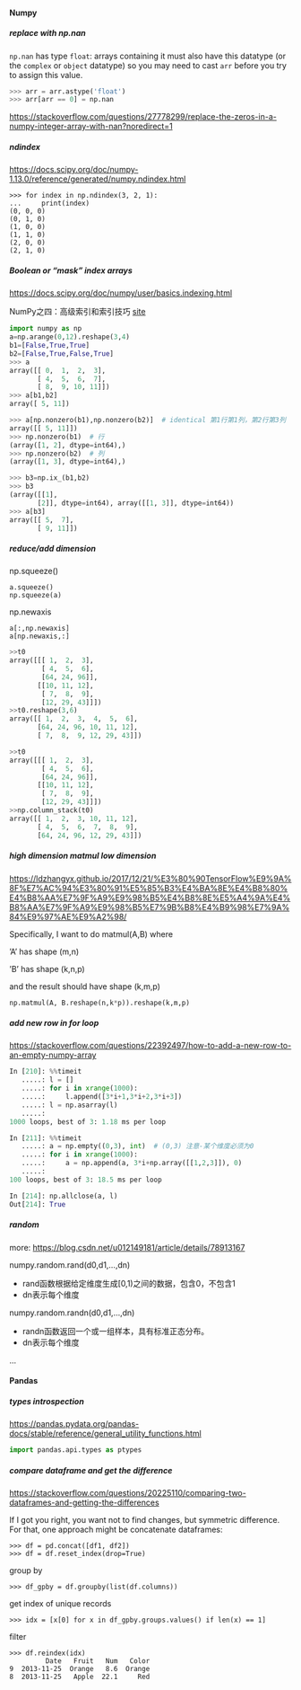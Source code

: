 #### Numpy

##### replace with np.nan

`np.nan` has type `float`: arrays containing it must also have this datatype (or the `complex` or `object` datatype) so you may need to cast `arr` before you try to assign this value.

```python
>>> arr = arr.astype('float')
>>> arr[arr == 0] = np.nan
```

<https://stackoverflow.com/questions/27778299/replace-the-zeros-in-a-numpy-integer-array-with-nan?noredirect=1>

##### ndindex

<https://docs.scipy.org/doc/numpy-1.13.0/reference/generated/numpy.ndindex.html>

```
>>> for index in np.ndindex(3, 2, 1):
...     print(index)
(0, 0, 0)
(0, 1, 0)
(1, 0, 0)
(1, 1, 0)
(2, 0, 0)
(2, 1, 0)
```



##### Boolean or “mask” index arrays

https://docs.scipy.org/doc/numpy/user/basics.indexing.html

NumPy之四：高级索引和索引技巧 [site](https://blog.csdn.net/wangwenzhi276/article/details/53436694#2-%E4%BD%BF%E7%94%A8%E5%B8%83%E5%B0%94%E5%80%BC%E6%95%B0%E7%BB%84%E8%BF%9B%E8%A1%8C%E7%B4%A2%E5%BC%95) 

```python
import numpy as np
a=np.arange(0,12).reshape(3,4)
b1=[False,True,True]
b2=[False,True,False,True]
>>> a
array([[ 0,  1,  2,  3],
       [ 4,  5,  6,  7],
       [ 8,  9, 10, 11]])
>>> a[b1,b2]
array([ 5, 11])

>>> a[np.nonzero(b1),np.nonzero(b2)]  # identical 第1行第1列，第2行第3列
array([[ 5, 11]])
>>> np.nonzero(b1)  # 行
(array([1, 2], dtype=int64),)
>>> np.nonzero(b2)  # 列
(array([1, 3], dtype=int64),)

>>> b3=np.ix_(b1,b2)
>>> b3
(array([[1],
       [2]], dtype=int64), array([[1, 3]], dtype=int64))
>>> a[b3]
array([[ 5,  7],
       [ 9, 11]])
```



##### reduce/add dimension

np.squeeze()

```
a.squeeze()
np.squeeze(a)
```



np.newaxis

```
a[:,np.newaxis]
a[np.newaxis,:]
```



```python
>>t0
array([[[ 1,  2,  3],
        [ 4,  5,  6],
        [64, 24, 96]],
       [[10, 11, 12],
        [ 7,  8,  9],
        [12, 29, 43]]])
>>t0.reshape(3,6)
array([[ 1,  2,  3,  4,  5,  6],
       [64, 24, 96, 10, 11, 12],
       [ 7,  8,  9, 12, 29, 43]])
```

```python
>>t0
array([[[ 1,  2,  3],
        [ 4,  5,  6],
        [64, 24, 96]],
       [[10, 11, 12],
        [ 7,  8,  9],
        [12, 29, 43]]])
>>np.column_stack(t0)
array([[ 1,  2,  3, 10, 11, 12],
       [ 4,  5,  6,  7,  8,  9],
       [64, 24, 96, 12, 29, 43]])

```

##### high dimension matmul low dimension

https://ldzhangyx.github.io/2017/12/21/%E3%80%90TensorFlow%E9%9A%8F%E7%AC%94%E3%80%91%E5%85%B3%E4%BA%8E%E4%B8%80%E4%B8%AA%E7%9F%A9%E9%98%B5%E4%B8%8E%E5%A4%9A%E4%B8%AA%E7%9F%A9%E9%98%B5%E7%9B%B8%E4%B9%98%E7%9A%84%E9%97%AE%E9%A2%98/

Specifically, I want to do matmul(A,B) where

 ’A’ has shape (m,n)

 ’B’ has shape (k,n,p)

and the result should have shape (k,m,p)

```python
np.matmul(A, B.reshape(n,k*p)).reshape(k,m,p)
```



##### add new row in for loop

https://stackoverflow.com/questions/22392497/how-to-add-a-new-row-to-an-empty-numpy-array

```python
In [210]: %%timeit
   .....: l = []
   .....: for i in xrange(1000):
   .....:     l.append([3*i+1,3*i+2,3*i+3])
   .....: l = np.asarray(l)
   .....: 
1000 loops, best of 3: 1.18 ms per loop

In [211]: %%timeit
   .....: a = np.empty((0,3), int)  # (0,3) 注意-某个维度必须为0
   .....: for i in xrange(1000):
   .....:     a = np.append(a, 3*i+np.array([[1,2,3]]), 0)
   .....: 
100 loops, best of 3: 18.5 ms per loop

In [214]: np.allclose(a, l)
Out[214]: True
```

##### random

more: https://blog.csdn.net/u012149181/article/details/78913167

numpy.random.rand(d0,d1,…,dn)

- rand函数根据给定维度生成[0,1)之间的数据，包含0，不包含1
- dn表示每个维度

numpy.random.randn(d0,d1,…,dn)

- randn函数返回一个或一组样本，具有标准正态分布。
- dn表示每个维度

...



#### Pandas

##### types introspection

<https://pandas.pydata.org/pandas-docs/stable/reference/general_utility_functions.html>

```python
import pandas.api.types as ptypes
```





##### compare dataframe and get the difference

<https://stackoverflow.com/questions/20225110/comparing-two-dataframes-and-getting-the-differences>

If I got you right, you want not to find changes, but symmetric difference. For that, one approach might be concatenate dataframes:

```
>>> df = pd.concat([df1, df2])
>>> df = df.reset_index(drop=True)
```

group by

```
>>> df_gpby = df.groupby(list(df.columns))
```

get index of unique records

```
>>> idx = [x[0] for x in df_gpby.groups.values() if len(x) == 1]
```

filter

```
>>> df.reindex(idx)
         Date   Fruit   Num   Color
9  2013-11-25  Orange   8.6  Orange
8  2013-11-25   Apple  22.1     Red
```

